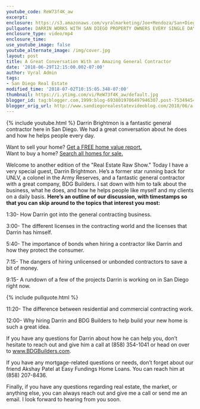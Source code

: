 ```yaml
---
youtube_code: ReW73f4K_aw
excerpt:
enclosure: https://s3.amazonaws.com/vyralmarketing/Joe+Mendoza/San+Diego+Real+Estate-+A+Great+Conversation+With+an+Amazing+General+Contractor.mp4
pullquote: DARRIN WORKS WITH SAN DIEGO PROPERTY OWNERS EVERY SINGLE DAY.
enclosure_type: video/mp4
enclosure_time:
use_youtube_image: false
youtube_alternate_image: /img/cover.jpg
layout: post
title: A Great Conversation With an Amazing General Contractor
date: '2018-06-29T12:15:00.002-07:00'
author: Vyral Admin
tags:
- San Diego Real Estate
modified_time: '2018-07-02T10:15:05.348-07:00'
thumbnail: https://i.ytimg.com/vi/ReW73f4K_aw/default.jpg
blogger_id: tag:blogger.com,1999:blog-6938019706497946307.post-7534945425708762761
blogger_orig_url: http://www.sandiegorealestatevideoblog.com/2018/06/a-great-conversation-with-amazing.html
---
```

{% include youtube.html %}
Darrin Brightmon is a fantastic general contractor here in San Diego. We had a great conversation about he does and how he helps people every day.

<div class="post-cta">
Want to sell your home? <a href="http://joemendoza.com/" target="_blank">Get a FREE home value report.</a><br>
Want to buy a home? <a href="https://www.homesnap.com/Joe-Mendoza" target="_blank">Search all homes for sale.</a>
</div>

Welcome to another edition of the "Real Estate Raw Show." Today I have a very special guest, Darrin Brightmon. He’s a former star running back for UNLV, a colonel in the Army Reserves, and a fantastic general contractor with a great company, BDG Builders. I sat down with him to talk about the business, what he does, and how he helps people like myself and my clients on a daily basis. **Here’s an outline of our discussion, with timestamps so that you can skip around to the topics that interest you most:**

1:30- How Darrin got into the general contracting business.

3:00- The different licenses in the contracting world and the licenses that Darrin has himself.

5:40- The importance of bonds when hiring a contractor like Darrin and how they protect the consumer.

7:15- The dangers of hiring unlicensed or unbonded contractors to save a bit of money.

9:15- A rundown of a few of the projects Darrin is working on in San Diego right now.

{% include pullquote.html %}

11:20- The difference between residential and commercial contracting work.

12:00- Why hiring Darrin and BDG Builders to help build your new home is such a great idea.

If you have any questions for Darrin about how he can help you, don’t hesitate to reach out and give him a call at (858) 354-1041 or head on over to <a href="http://www.bdgbuilders.com/" target="_blank">www.BDGBuilders.com</a>.

If you have any mortgage-related questions or needs, don’t forget about our friend Akshay Patel at Easy Fundings Home Loans. You can reach him at (858) 207-8436.

Finally, if you have any questions regarding real estate, the market, or anything else, you can always reach out and give me a call or send me an email. I look forward to hearing from you soon.
